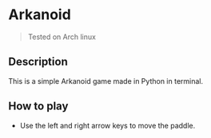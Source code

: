 # Arkanoid
> Tested on Arch linux

## Description

This is a simple Arkanoid game made in Python in terminal.

## How to play

- Use the left and right arrow keys to move the paddle.


